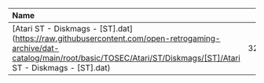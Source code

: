 |Name|Size|
|:---|---:|
|[Atari ST - Diskmags - [ST].dat](https://raw.githubusercontent.com/open-retrogaming-archive/dat-catalog/main/root/basic/TOSEC/Atari/ST/Diskmags/[ST]/Atari ST - Diskmags - [ST].dat)|320359|
